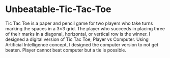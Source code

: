 # Unbeatable-Tic-Tac-Toe
Tic Tac Toe is a paper and pencil game for two players who take turns marking the spaces in a 3×3 grid. The player who succeeds in placing three of their marks in a diagonal, horizontal, or vertical row is the winner. I designed a digital version of Tic Tac Toe, Player vs Computer. Using Artificial Intelligence concept, I designed the computer version to not get beaten. Player cannot beat computer but a tie is possible.  
